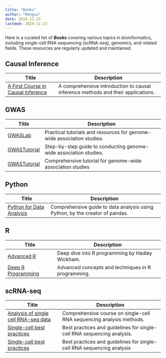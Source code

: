 ```yaml
---
title: "Books"
author: "Mengxu"
date: 2024-11-23
lastmod: 2024-11-23
---
```


<!--more-->

Here is a curated list of ***Books*** covering various topics in bioinformatics, including single-cell RNA sequencing (scRNA-seq), genomics, and related fields. These resources are regularly updated and maintained.

## Causal Inference

| Title | Description |
| -- | -- |
| [A First Course in Causal Inference](https://arxiv.org/abs/2305.18793) | A comprehensive introduction to causal inference methods and their applications. |


## GWAS

| Title | Description |
| -- | -- |
| [GWASLab](https://gwaslab.org/2021/11/14/twosamplemr/) | Practical tutorials and resources for genome-wide association studies. |
| [GWASTutorial](https://cloufield.github.io/GWASTutorial/) | Step-by-step guide to conducting genome-wide association studies. |
| [GWASTutorial](https://cloufield.github.io/GWASTutorial/) | Comprehensive tutorial for genome-wide association studies |


## Python

| Title | Description |
| -- | -- |
| [Python for Data Analysis](https://wesmckinney.com/book/) | Comprehensive guide to data analysis using Python, by the creator of pandas. |


## R

| Title | Description |
| -- | -- |
| [Advanced R](https://adv-r.hadley.nz/index.html) | Deep dive into R programming by Hadley Wickham. |
| [Deep R Programming](https://deepr.gagolewski.com/) | Advanced concepts and techniques in R programming. |


## scRNA-seq

| Title | Description |
| -- | -- |
| [Analysis of single cell RNA-seq data](https://www.singlecellcourse.org/index.html) | Comprehensive course on single-cell RNA sequencing analysis methods. |
| [Single-cell best practices](www.sc-best-practices.org) | Best practices and guidelines for single-cell RNA sequencing analysis. |
| [Single-cell best practices](www.sc-best-practices.org) | Best practices and guidelines for single-cell RNA sequencing analysis |

